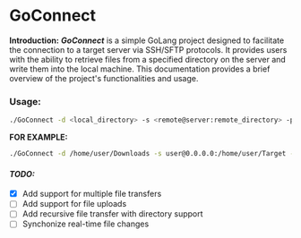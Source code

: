 # GoConnect
**Introduction:**
***GoConnect*** is a simple GoLang project designed to facilitate the connection to a target server via SSH/SFTP protocols. It provides users with the ability to retrieve files from a specified directory on the server and write them into the local machine. This documentation provides a brief overview of the project's functionalities and usage.

### **Usage:**

```bash
./GoConnect -d <local_directory> -s <remote@server:remote_directory> -p <port>
```
**FOR EXAMPLE:**
```bash
./GoConnect -d /home/user/Downloads -s user@0.0.0.0:/home/user/Target -p 22
```

#### ***TODO:***
- [x] Add support for multiple file transfers
- [ ] Add support for file uploads
- [ ] Add recursive file transfer with directory support
- [ ] Synchonize real-time file changes
